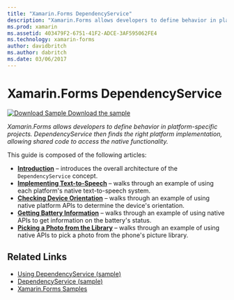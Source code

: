 ```yaml
---
title: "Xamarin.Forms DependencyService"
description: "Xamarin.Forms allows developers to define behavior in platform-specific projects. DependencyService then finds the right platform implementation, allowing shared code to access the native functionality."
ms.prod: xamarin
ms.assetid: 403479F2-6751-41F2-ADCE-3AF595062FE4
ms.technology: xamarin-forms
author: davidbritch
ms.author: dabritch
ms.date: 03/06/2017
---
```


# Xamarin.Forms DependencyService

[![Download Sample](~/media/shared/download.png) Download the sample](https://developer.xamarin.com/samples/xamarin-forms/UsingDependencyService/)

_Xamarin.Forms allows developers to define behavior in platform-specific projects. DependencyService then finds the right platform implementation, allowing shared code to access the native functionality._

This guide is composed of the following articles:

- **[Introduction](introduction.md)** &ndash; introduces the overall architecture of the `DependencyService` concept.
- **[Implementing Text-to-Speech](text-to-speech.md)** &ndash; walks through an example of using each platform's native text-to-speech system.
- **[Checking Device Orientation](device-orientation.md)** &ndash; walks through an example of using native platform APIs to determine the device's orientation.
- **[Getting Battery Information](battery-info.md)** &ndash; walks through an example of using native APIs to get information on the battery's status.
- **[Picking a Photo from the Library](photo-picker.md)** &ndash; walks through an example of using native APIs to pick a photo from the phone's picture library.


## Related Links

- [Using DependencyService (sample)](https://developer.xamarin.com/samples/xamarin-forms/UsingDependencyService/)
- [DependencyService (sample)](https://developer.xamarin.com/samples/xamarin-forms/DependencyService/)
- [Xamarin.Forms Samples](https://github.com/xamarin/xamarin-forms-samples)
